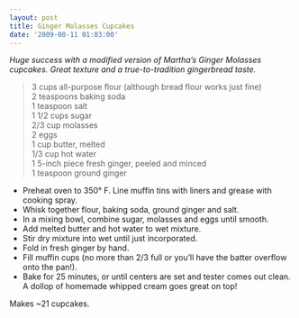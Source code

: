 ```yaml
---
layout: post
title: Ginger Molasses Cupcakes
date: '2009-08-11 01:03:00'
---
```


*Huge success with a modified version of Martha’s Ginger Molasses cupcakes. Great texture and a true-to-tradition gingerbread taste.*

> 3 cups all-purpose flour (although bread flour works just fine)   
> 2 teaspoons baking soda     
> 1 teaspoon salt     
> 1 1/2 cups sugar     
> 2/3 cup molasses     
> 2 eggs     
> 1 cup butter, melted     
> 1/3 cup hot water     
> 1 5-inch piece fresh ginger, peeled and minced     
> 1 teaspoon ground ginger     

* Preheat oven to 350° F. Line muffin tins with liners and grease with cooking spray.
* Whisk together flour, baking soda, ground ginger and salt. 
* In a mixing bowl, combine sugar, molasses and eggs until smooth. 
* Add melted butter and hot water to wet mixture. 
* Stir dry mixture into wet until just incorporated. 
* Fold in fresh ginger by hand.
* Fill muffin cups (no more than 2/3 full or you’ll have the batter overflow onto the pan!).
* Bake for 25 minutes, or until centers are set and tester comes out clean. A dollop of homemade whipped cream goes great on top! 

Makes ~21 cupcakes.